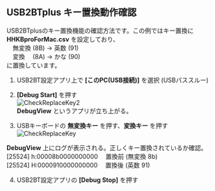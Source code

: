 ## USB2BTplus キー置換動作確認

USB2BTplusのキー置換機能の確認方法です。この例ではキー置換に **HHKBproForMac.csv** を設定しており、  
　無変換 (8B) → 英数 (91)  
　変換　 (8A) → かな (90)  
に置換しています。  

1. USB2BT設定アプリ上で **[このPC(USB接続)]** を選択 (USBパススルー)  

2. **[Debug Start]** を押す  
![CheckReplaceKey2](https://user-images.githubusercontent.com/43091864/89482696-66261880-d7d5-11ea-9b36-4834b60f56d1.png)  
**DebugView** というアプリが立ち上がる。  

3. USBキーボードの **無変換キー** を押す、**変換キー** を押す  
![CheckReplaceKey](https://user-images.githubusercontent.com/43091864/89482692-645c5500-d7d5-11ea-9ff5-b85e5d450ca3.png)  

**DebugView** 上にログが表示される。正しくキー置換されているか確認。  
[25524] h:00008b0000000000 　置換前 (無変換 8b)  
[25524] H:0000910000000000 　置換後 (英数 91)  

4. USB2BT設定アプリの **[Debug Stop]** を押す  
